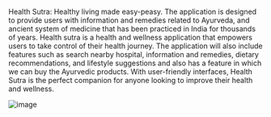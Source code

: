 Health Sutra: Healthy living made easy-peasy.
The application is designed to provide users with information and remedies related to Ayurveda, and ancient system of medicine that has been practiced in India for thousands of years. 
Health sutra is a  health and wellness application that empowers users to take control of their health journey. 
The application will also include features such as search nearby hospital, information and remedies, dietary recommendations, and lifestyle suggestions and also has a feature in which we can buy the Ayurvedic products.
With user-friendly interfaces, Health Sutra is the perfect companion for anyone looking to improve their health and wellness.

![image](https://github.com/ManaswiniJM/Health-Sutra/assets/157780109/5338d287-c0ba-431d-b45c-9f0b831f8bd5)


